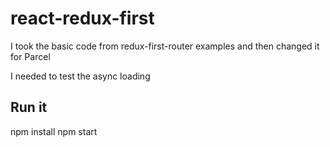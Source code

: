 # react-redux-first

I took the basic code from redux-first-router examples and then changed it for Parcel

I needed to test the async loading

## Run it

   npm install
   npm start

